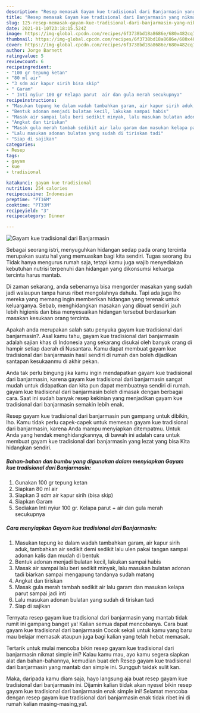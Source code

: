 ```yaml
---
description: "Resep memasak Gayam kue tradisional dari Banjarmasin yang nikmat dan Mudah Dibuat"
title: "Resep memasak Gayam kue tradisional dari Banjarmasin yang nikmat dan Mudah Dibuat"
slug: 125-resep-memasak-gayam-kue-tradisional-dari-banjarmasin-yang-nikmat-dan-mudah-dibuat
date: 2021-01-10T23:18:15.524Z
image: https://img-global.cpcdn.com/recipes/6f3738bd18a8686e/680x482cq70/gayam-kue-tradisional-dari-banjarmasin-foto-resep-utama.jpg
thumbnail: https://img-global.cpcdn.com/recipes/6f3738bd18a8686e/680x482cq70/gayam-kue-tradisional-dari-banjarmasin-foto-resep-utama.jpg
cover: https://img-global.cpcdn.com/recipes/6f3738bd18a8686e/680x482cq70/gayam-kue-tradisional-dari-banjarmasin-foto-resep-utama.jpg
author: Jorge Barnett
ratingvalue: 5
reviewcount: 6
recipeingredient:
- "100 gr tepung ketan"
- "80 ml air"
- "3 sdm air kapur sirih bisa skip"
- " Garam"
- " Inti nyiur 100 gr Kelapa parut  air dan gula merah secukupnya"
recipeinstructions:
- "Masukan tepung ke dalam wadah tambahkan garam, air kapur sirih aduk, tambahkan air sedikit demi sedikit lalu ulen pakai tangan sampai adonan kalis dan mudah di bentuk"
- "Bentuk adonan menjadi bulatan kecil, lakukan sampai habis"
- "Masak air sampai lalu beri sedikit minyak, lalu masukan bulatan adonan tadi biarkan sampai mengapung tandanya sudah matang"
- "Angkat dan tiriskan"
- "Masak gula merah tambah sedikit air lalu garam dan masukan kelapa parut sampai jadi inti"
- "Lalu masukan adonan bulatan yang sudah di tiriskan tadi"
- "Siap di sajikan"
categories:
- Resep
tags:
- gayam
- kue
- tradisional

katakunci: gayam kue tradisional 
nutrition: 254 calories
recipecuisine: Indonesian
preptime: "PT16M"
cooktime: "PT33M"
recipeyield: "3"
recipecategory: Dinner

---
```



![Gayam kue tradisional dari Banjarmasin](https://img-global.cpcdn.com/recipes/6f3738bd18a8686e/680x482cq70/gayam-kue-tradisional-dari-banjarmasin-foto-resep-utama.jpg)

Sebagai seorang istri, menyuguhkan hidangan sedap pada orang tercinta merupakan suatu hal yang memuaskan bagi kita sendiri. Tugas seorang ibu Tidak hanya mengurus rumah saja, tetapi kamu juga wajib menyediakan kebutuhan nutrisi terpenuhi dan hidangan yang dikonsumsi keluarga tercinta harus mantab.

Di zaman  sekarang, anda sebenarnya bisa mengorder masakan yang sudah jadi walaupun tanpa harus ribet mengolahnya dahulu. Tapi ada juga lho mereka yang memang ingin memberikan hidangan yang terenak untuk keluarganya. Sebab, menghidangkan masakan yang dibuat sendiri jauh lebih higienis dan bisa menyesuaikan hidangan tersebut berdasarkan masakan kesukaan orang tercinta. 



Apakah anda merupakan salah satu penyuka gayam kue tradisional dari banjarmasin?. Asal kamu tahu, gayam kue tradisional dari banjarmasin adalah sajian khas di Indonesia yang sekarang disukai oleh banyak orang di hampir setiap daerah di Nusantara. Kamu dapat membuat gayam kue tradisional dari banjarmasin hasil sendiri di rumah dan boleh dijadikan santapan kesukaanmu di akhir pekan.

Anda tak perlu bingung jika kamu ingin mendapatkan gayam kue tradisional dari banjarmasin, karena gayam kue tradisional dari banjarmasin sangat mudah untuk didapatkan dan kita pun dapat membuatnya sendiri di rumah. gayam kue tradisional dari banjarmasin boleh dimasak dengan berbagai cara. Saat ini sudah banyak resep kekinian yang menjadikan gayam kue tradisional dari banjarmasin semakin lebih enak.

Resep gayam kue tradisional dari banjarmasin pun gampang untuk dibikin, lho. Kamu tidak perlu capek-capek untuk memesan gayam kue tradisional dari banjarmasin, karena Anda mampu menyiapkan ditempatmu. Untuk Anda yang hendak menghidangkannya, di bawah ini adalah cara untuk membuat gayam kue tradisional dari banjarmasin yang lezat yang bisa Kita hidangkan sendiri.

<!--inarticleads1-->

##### Bahan-bahan dan bumbu yang digunakan dalam menyiapkan Gayam kue tradisional dari Banjarmasin:

1. Gunakan 100 gr tepung ketan
1. Siapkan 80 ml air
1. Siapkan 3 sdm air kapur sirih (bisa skip)
1. Siapkan  Garam
1. Sediakan  Inti nyiur 100 gr. Kelapa parut + air dan gula merah secukupnya




<!--inarticleads2-->

##### Cara menyiapkan Gayam kue tradisional dari Banjarmasin:

1. Masukan tepung ke dalam wadah tambahkan garam, air kapur sirih aduk, tambahkan air sedikit demi sedikit lalu ulen pakai tangan sampai adonan kalis dan mudah di bentuk
1. Bentuk adonan menjadi bulatan kecil, lakukan sampai habis
1. Masak air sampai lalu beri sedikit minyak, lalu masukan bulatan adonan tadi biarkan sampai mengapung tandanya sudah matang
1. Angkat dan tiriskan
1. Masak gula merah tambah sedikit air lalu garam dan masukan kelapa parut sampai jadi inti
1. Lalu masukan adonan bulatan yang sudah di tiriskan tadi
1. Siap di sajikan




Ternyata resep gayam kue tradisional dari banjarmasin yang mantab tidak rumit ini gampang banget ya! Kalian semua dapat mencobanya. Cara buat gayam kue tradisional dari banjarmasin Cocok sekali untuk kamu yang baru mau belajar memasak ataupun juga bagi kalian yang telah hebat memasak.

Tertarik untuk mulai mencoba bikin resep gayam kue tradisional dari banjarmasin nikmat simple ini? Kalau kamu mau, ayo kamu segera siapkan alat dan bahan-bahannya, kemudian buat deh Resep gayam kue tradisional dari banjarmasin yang mantab dan simple ini. Sungguh taidak sulit kan. 

Maka, daripada kamu diam saja, hayo langsung aja buat resep gayam kue tradisional dari banjarmasin ini. Dijamin kalian tiidak akan nyesel bikin resep gayam kue tradisional dari banjarmasin enak simple ini! Selamat mencoba dengan resep gayam kue tradisional dari banjarmasin enak tidak ribet ini di rumah kalian masing-masing,ya!.

